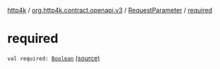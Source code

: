 [http4k](../../index.md) / [org.http4k.contract.openapi.v3](../index.md) / [RequestParameter](index.md) / [required](./required.md)

# required

`val required: `[`Boolean`](https://kotlinlang.org/api/latest/jvm/stdlib/kotlin/-boolean/index.html) [(source)](https://github.com/http4k/http4k/blob/master/http4k-contract/src/main/kotlin/org/http4k/contract/openapi/v3/model.kt#L77)